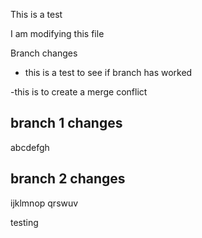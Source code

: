 This is a test

I am modifying this file

Branch changes
- this is a test to see if branch has worked

-this is to create a merge conflict

## branch 1 changes
abcdefgh
## branch 2 changes
ijklmnop
qrswuv

testing